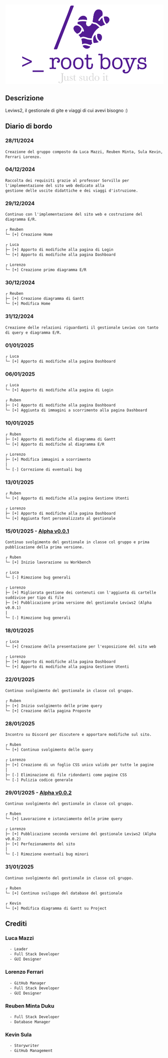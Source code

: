 ![Logo (Wh)](https://github.com/notDr3x/leviws-RootBoys/blob/main/LogoRootBoys.png)

## Descrizione
  Leviws2, il gestionale di gite e viaggi di cui avevi bisogno :)



## Diario di bordo
  ### 28/11/2024
    Creazione del gruppo composto da Luca Mazzi, Reuben Minta, Sula Kevin, Ferrari Lorenzo.

  ### 04/12/2024
    Raccolta dei requisiti grazie al professor Sorvillo per l'implementazione del sito web dedicato alla 
    gestione delle uscite didattiche e dei viaggi d'istruzione.
  
  ### 29/12/2024
    Continuo con l'implementazione del sito web e costruzione del diagramma E/R.
    
    ┌ Reuben
    └─ [+] Creazione Home

    ┌ Luca
    ├─ [+] Apporto di modifiche alla pagina di Login
    └─ [+] Apporto di modifiche alla pagina Dashboard

    ┌ Lorenzo
    └─ [+] Creazione primo diagramma E/R

  ### 30/12/2024
    ┌ Reuben
    ├─ [+] Creazione diagramma di Gantt
    └─ [+] Modifica Home

  ### 31/12/2024
    Creazione delle relazioni riguardanti il gestionale Leviws con tanto di query e diagramma E/R.
  
  ### 01/01/2025
    ┌ Luca
    └─ [+] Apporto di modifiche alla pagina Dashboard
  
  ### 06/01/2025
    ┌ Luca
    └─ [+] Apporto di modifiche alla pagina di Login

    ┌ Ruben  
    ├─ [+] Apporto di modifiche alla pagina Dashboard
    └─ [+] Aggiunta di immagini a scorrimento alla pagina Dashboard
  
  ### 10/01/2025
    ┌ Ruben
    ├─ [+] Apporto di modifiche al diagramma di Gantt
    └─ [+] Apporto di modifiche al diagramma E/R

    ┌ Lorenzo
    ├─ [+] Modifica immagini a scorrimento
    │
    └─ [-] Correzione di eventuali bug
  
  ### 13/01/2025
    ┌ Ruben
    └─ [+] Apporto di modifiche alla pagina Gestione Utenti
      
    ┌ Lorenzo
    ├─ [+] Apporto di modifiche alla pagina Dashboard
    └─ [+] Aggiunta font personalizzato al gestionale
  
  ### 15/01/2025 - [Alpha v0.0.1](https://github.com/notDr3x/leviws-RootBoys/releases/tag/v0.0.1)
    Continuo svolgimento del gestionale in classe col gruppo e prima pubblicazione della prima versione.

    ┌ Ruben
    └─ [+] Inizio lavorazione su Workbench

    ┌ Luca 
    └─ [-] Rimozione bug generali

    ┌ Lorenzo
    ├─ [+] Migliorata gestione dei contenuti con l'aggiunta di cartelle suddivise per tipo di file 
    ├─ [+] Pubblicazione prima versione del gestionale Leviws2 (Alpha v0.0.1)
    |
    └─ [-] Rimozione bug generali
  
  ### 18/01/2025
    ┌ Luca
    └─ [+] Creazione della presentazione per l'esposizione del sito web
    
    ┌ Lorenzo
    ├─ [+] Apporto di modifiche alla pagina Dashboard
    └─ [+] Apporto di modifiche alla pagina Gestione Utenti

  ### 22/01/2025
  	Continuo svolgimento del gestionale in classe col gruppo.
    
    ┌ Ruben
    ├─ [+] Inizio svolgimento delle prime query
    └─ [+] Creazione della pagina Proposte
  
  ### 28/01/2025
    Incontro su Discord per discutere e apportare modifiche sul sito.

    ┌ Ruben
    └─ [+] Continuo svolgimento delle query
  
    ┌ Lorenzo
    ├─ [+] Creazione di un foglio CSS unico valido per tutte le pagine
    │
    ├─ [-] Eliminazione di file ridondanti come pagine CSS 
    └─ [-] Pulizia codice generale 
      
  ### 29/01/2025 - [Alpha v0.0.2](https://github.com/notDr3x/leviws-RootBoys/releases/tag/v0.0.2)
    Continuo svolgimento del gestionale in classe col gruppo.
    
    ┌ Ruben 
    └─ [+] Lavorazione e istanziamento delle prime query

    ┌ Lorenzo
    ├─ [+] Pubblicazione seconda versione del gestionale Leviws2 (Alpha v0.0.2)
    ├─ [+] Perfezionamento del sito
    │  
    └─ [-] Rimozione eventuali bug minori

  ### 31/01/2025
    Continuo svolgimento del gestionale in classe col gruppo.

    ┌ Ruben 
    └─ [+] Continuo sviluppo del database del gestionale

    ┌ Kevin 
    └─ [+] Modifica diagramma di Gantt su Project
    


## Crediti
### Luca Mazzi
      - Leader
      - Full Stack Developer
      - GUI Designer 
  ### Lorenzo Ferrari 
      - GitHub Manager
      - Full Stack Developer
      - GUI Designer
  ### Reuben Minta Duku
      - Full Stack Developer
      - Database Manager
  ### Kevin Sula
      - Storywriter
      - GitHub Management
